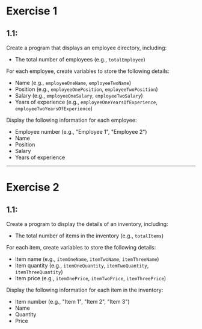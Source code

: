 # Exercise 1

## 1.1:

Create a program that displays an employee directory, including:

- The total number of employees (e.g., `totalEmployee`)
  
For each employee, create variables to store the following details:

- Name (e.g., `employeeOneName`, `employeeTwoName`)
- Position (e.g., `employeeOnePosition`, `employeeTwoPosition`)
- Salary (e.g., `employeeOneSalary`, `employeeTwoSalary`)
- Years of experience (e.g., `employeeOneYearsOfExperience`, `employeeTwoYearsOfExperience`)

Display the following information for each employee:

- Employee number (e.g., "Employee 1", "Employee 2")
- Name
- Position
- Salary
- Years of experience

---

# Exercise 2

## 1.1:

Create a program to display the details of an inventory, including:

- The total number of items in the inventory (e.g., `totalItems`)

For each item, create variables to store the following details:

- Item name (e.g., `itemOneName`, `itemTwoName`, `itemThreeName`)
- Item quantity (e.g., `itemOneQuantity`, `itemTwoQuantity`, `itemThreeQuantity`)
- Item price (e.g., `itemOnePrice`, `itemTwoPrice`, `itemThreePrice`)

Display the following information for each item in the inventory:

- Item number (e.g., "Item 1", "Item 2", "Item 3")
- Name
- Quantity
- Price
